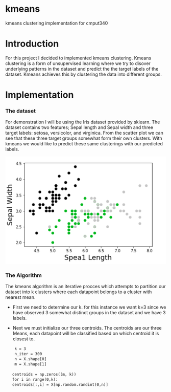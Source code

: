 # kmeans
kmeans clustering implementation for cmput340 


# Introduction 
For this project I decided to implemented kmeans clustering.
Kmeans clustering is a form of unsupervised learning where we try to disover underlying patterns in the dataset and predict the the target labels of the dataset. 
Kmeans achieves this by clustering the data into different groups. 

# Implementation

### The dataset

For demonstration I will be using the Iris dataset provided by sklearn. The dataset contains two features; Sepal length and Sepal width and three target labels:
setosa, versicolor, and virginica. From the scatter plot we can see that these three target groups somewhat form their own clusters. With kmeans we would like to predict these same clusterings with our predicted labels. 

 <img src="iris.png"/>
 
### The Algorithm
 
The kmeans algorithm is an iterative procces which attempts to partition our dataset into k clusters where each datapoint belongs to a cluster with nearest mean.

- First we need to determine our k. for this instance we want k=3 since we have observed 3 somewhat distinct groups in the dataset and we have 3 labels. 

- Next we must initialize our three centroids. The centroids are our three Means, each datapoint will be classified based on which centroid it is closest to. 

```python:
    k = 3
    n_iter = 300
    n = X.shape[0]
    m = X.shape[1]
    
   centroids = np.zeros((m, k)) 
   for i in range(0,k):
   centroids[:,i] = X[np.random.randint(0,n)]
    
 ```
  
